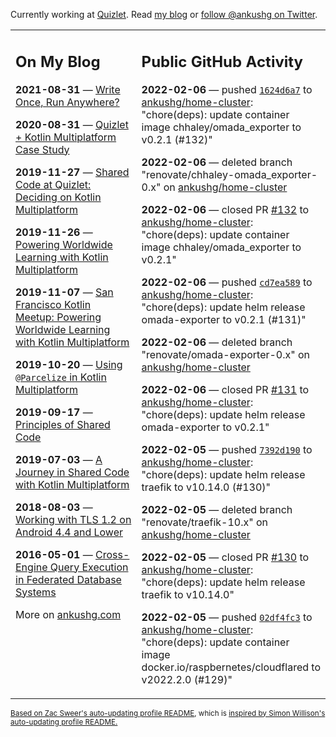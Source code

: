Currently working at [Quizlet](https://quizlet.com/). Read [my blog](https://ankushg.com/) or [follow @ankushg on Twitter](https://twitter.com/ankushg).

<table><tr><td valign="top" width="40%">

## On My Blog
<!-- blog starts -->
**2021-08-31** — [Write Once, Run Anywhere?](https://ankushg.com/posts/write-once-run-anywhere-increment/)

**2020-08-31** — [Quizlet + Kotlin Multiplatform Case Study](https://ankushg.com/posts/quizlet-kotlin-multiplatform-case-study/)

**2019-11-27** — [Shared Code at Quizlet: Deciding on Kotlin Multiplatform](https://ankushg.com/posts/shared-code-kotlin-multiplatform/)

**2019-11-26** — [Powering Worldwide Learning with Kotlin Multiplatform](https://ankushg.com/speaking/droidcon-sf-2019)

**2019-11-07** — [San Francisco Kotlin Meetup: Powering Worldwide Learning with Kotlin Multiplatform](https://ankushg.com/speaking/sf-kotlin-meetup-2019)

**2019-10-20** — [Using `@Parcelize` in Kotlin Multiplatform](https://ankushg.com/posts/multiplatform-parcelize/)

**2019-09-17** — [Principles of Shared Code](https://ankushg.com/speaking/denver-startup-week-2019)

**2019-07-03** — [A Journey in Shared Code with Kotlin Multiplatform](https://ankushg.com/speaking/droidcon-berlin-2019)

**2018-08-03** — [Working with TLS 1.2 on Android 4.4 and Lower](https://ankushg.com/posts/tls-1.2-on-android/)

**2016-05-01** — [Cross-Engine Query Execution in Federated Database Systems](https://ankushg.com/projects/thesis)
<!-- blog ends -->
More on [ankushg.com](https://ankushg.com/)
</td><td valign="top" width="60%">

## Public GitHub Activity
<!-- githubActivity starts -->
**2022-02-06** — pushed [`1624d6a7`](https://github.com/ankushg/home-cluster/commit/1624d6a7675ae4d25427b5403625cd8fb6ad15e8) to [ankushg/home-cluster](https://api.github.com/repos/ankushg/home-cluster): "chore(deps): update container image chhaley/omada_exporter to v0.2.1 (#132)"

**2022-02-06** — deleted branch "renovate/chhaley-omada_exporter-0.x" on [ankushg/home-cluster](https://api.github.com/repos/ankushg/home-cluster)

**2022-02-06** — closed PR [#132](https://github.com/ankushg/home-cluster/pull/132) to [ankushg/home-cluster](https://api.github.com/repos/ankushg/home-cluster): "chore(deps): update container image chhaley/omada_exporter to v0.2.1"

**2022-02-06** — pushed [`cd7ea589`](https://github.com/ankushg/home-cluster/commit/cd7ea5893e440d5bd4986ec707f494e84f6cc558) to [ankushg/home-cluster](https://api.github.com/repos/ankushg/home-cluster): "chore(deps): update helm release omada-exporter to v0.2.1 (#131)"

**2022-02-06** — deleted branch "renovate/omada-exporter-0.x" on [ankushg/home-cluster](https://api.github.com/repos/ankushg/home-cluster)

**2022-02-06** — closed PR [#131](https://github.com/ankushg/home-cluster/pull/131) to [ankushg/home-cluster](https://api.github.com/repos/ankushg/home-cluster): "chore(deps): update helm release omada-exporter to v0.2.1"

**2022-02-05** — pushed [`7392d190`](https://github.com/ankushg/home-cluster/commit/7392d190ac4e02a0edc7b4ec66bab2520a943ab3) to [ankushg/home-cluster](https://api.github.com/repos/ankushg/home-cluster): "chore(deps): update helm release traefik to v10.14.0 (#130)"

**2022-02-05** — deleted branch "renovate/traefik-10.x" on [ankushg/home-cluster](https://api.github.com/repos/ankushg/home-cluster)

**2022-02-05** — closed PR [#130](https://github.com/ankushg/home-cluster/pull/130) to [ankushg/home-cluster](https://api.github.com/repos/ankushg/home-cluster): "chore(deps): update helm release traefik to v10.14.0"

**2022-02-05** — pushed [`02df4fc3`](https://github.com/ankushg/home-cluster/commit/02df4fc39ee157bf4c960a437bf82d0591173271) to [ankushg/home-cluster](https://api.github.com/repos/ankushg/home-cluster): "chore(deps): update container image docker.io/raspbernetes/cloudflared to v2022.2.0 (#129)"
<!-- githubActivity ends -->
</td></tr></table>

<sub><a href="https://github.com/ZacSweers/ZacSweers">Based on Zac Sweer's auto-updating profile README</a>, which is <a href="https://simonwillison.net/2020/Jul/10/self-updating-profile-readme/">inspired by Simon Willison's auto-updating profile README.</a></sub>